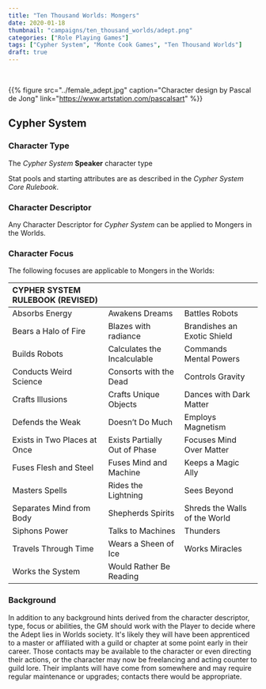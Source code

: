 ```yaml
---
title: "Ten Thousand Worlds: Mongers"
date: 2020-01-18
thumbnail: "campaigns/ten_thousand_worlds/adept.png"
categories: ["Role Playing Games"]
tags: ["Cypher System", "Monte Cook Games", "Ten Thousand Worlds"]
draft: true
---
```


_‌_

{{% figure src="../female_adept.jpg" caption="Character design by Pascal de Jong" link="https://www.artstation.com/pascalsart" %}}

## Cypher System

### Character Type

The *Cypher System* **Speaker** character type 

Stat pools and starting attributes are as described in the *Cypher System Core Rulebook*.

### Character Descriptor

Any Character Descriptor for *Cypher System* can be applied to Mongers in the Worlds.

### Character Focus

The following focuses are applicable to Mongers in the Worlds:

| **CYPHER SYSTEM RULEBOOK (REVISED)**|||
|:--|:--|:--|
Absorbs Energy|Awakens Dreams|Battles Robots
Bears a Halo of Fire|Blazes with radiance|Brandishes an Exotic Shield
Builds Robots|Calculates the Incalculable|Commands Mental Powers
Conducts Weird Science|Consorts with the Dead|Controls Gravity
Crafts Illusions|Crafts Unique Objects|Dances with Dark Matter
Defends the Weak|Doesn’t Do Much|Employs Magnetism
Exists in Two Places at Once|Exists Partially Out of Phase|Focuses Mind Over Matter
Fuses Flesh and Steel |Fuses Mind and Machine|Keeps a Magic Ally
Masters Spells|Rides the Lightning|Sees Beyond
Separates Mind from Body|Shepherds Spirits|Shreds the Walls of the World
Siphons Power|Talks to Machines|Thunders
Travels Through Time|Wears a Sheen of Ice|Works Miracles
Works the System|Would Rather Be Reading 

### Background

In addition to any background hints derived from the character descriptor, type, focus or abilities, the GM should work with the Player to decide where the Adept lies in Worlds society. It's likely they will have been apprenticed to a master or affiliated with a guild or chapter at some point early in their career. Those contacts may be available to the character or even directing their actions, or the character may now be freelancing and acting counter to guild lore. Their implants will have come from somewhere and may require regular maintenance or upgrades; contacts there would be appropriate.

